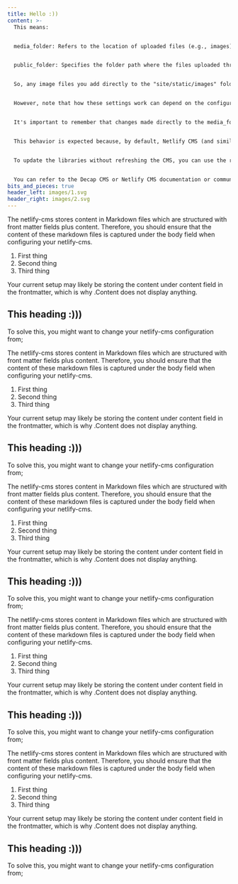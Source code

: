 ```yaml
---
title: Hello :))
content: >-
  This means:


  media_folder: Refers to the location of uploaded files (e.g., images) that you upload using your content management system (Decap CMS). The path is relative to your project's root directory.


  public_folder: Specifies the folder path where the files uploaded through the CMS are accessed on your front-end site. The paths to the files will be stored in your content files as relative paths based on the public_folder setting.


  So, any image files you add directly to the "site/static/images" folder should indeed become available to your CMS and should also be accessible to be embedded on your front-end site from the "images" path.


  However, note that how these settings work can depend on the configuration of your static site generator and your build environment.


  It's important to remember that changes made directly to the media_folder may not display on the CMS immediately, you may need to wait for a cache update or manually trigger it.


  This behavior is expected because, by default, Netlify CMS (and similarly decap CMS) loads the media library in entirety upon opening, displaying assets as they existed when it was launched. Changes made to the media folder while the CMS is open are not immediately reflected in the media and content libraries.


  To update the libraries without refreshing the CMS, you can use the refresh button in the Media Library toolbar.


  You can refer to the Decap CMS or Netlify CMS documentation or community for more detailed and specific guidance on your particular settings and CMS version.
bits_and_pieces: true
header_left: images/1.svg
header_right: images/2.svg
---
```

The netlify-cms stores content in Markdown files which are structured with front matter fields plus content. Therefore, you should ensure that the content of these markdown files is captured under the body field when configuring your netlify-cms.

1. First thing
2. Second thing
3. Third thing

Your current setup may likely be storing the content under content field in the frontmatter, which is why .Content does not display anything.

## This heading :)))

To solve this, you might want to change your netlify-cms configuration from;

The netlify-cms stores content in Markdown files which are structured with front matter fields plus content. Therefore, you should ensure that the content of these markdown files is captured under the body field when configuring your netlify-cms.

1. First thing
2. Second thing
3. Third thing

Your current setup may likely be storing the content under content field in the frontmatter, which is why .Content does not display anything.

## This heading :)))

To solve this, you might want to change your netlify-cms configuration from;

The netlify-cms stores content in Markdown files which are structured with front matter fields plus content. Therefore, you should ensure that the content of these markdown files is captured under the body field when configuring your netlify-cms.

1. First thing
2. Second thing
3. Third thing

Your current setup may likely be storing the content under content field in the frontmatter, which is why .Content does not display anything.

## This heading :)))

To solve this, you might want to change your netlify-cms configuration from;

The netlify-cms stores content in Markdown files which are structured with front matter fields plus content. Therefore, you should ensure that the content of these markdown files is captured under the body field when configuring your netlify-cms.

1. First thing
2. Second thing
3. Third thing

Your current setup may likely be storing the content under content field in the frontmatter, which is why .Content does not display anything.

## This heading :)))

To solve this, you might want to change your netlify-cms configuration from;

The netlify-cms stores content in Markdown files which are structured with front matter fields plus content. Therefore, you should ensure that the content of these markdown files is captured under the body field when configuring your netlify-cms.

1. First thing
2. Second thing
3. Third thing

Your current setup may likely be storing the content under content field in the frontmatter, which is why .Content does not display anything.

## This heading :)))

To solve this, you might want to change your netlify-cms configuration from;